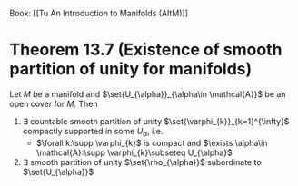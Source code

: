 Book: [[Tu An Introduction to Manifolds (AItM)]]
# Theorem 13.7 (Existence of smooth partition of unity for manifolds)
Let $M$ be a manifold and $\set{U_{\alpha}}_{\alpha\in \mathcal{A}}$ be an open cover for $M$.
Then
1. $\exists$ countable smooth partition of unity $\set{\varphi_{k}}_{k=1}^{\infty}$ compactly supported in some $U_{\alpha}$, i.e. 
	- $\forall k:\supp \varphi_{k}$ is compact and $\exists \alpha\in \mathcal{A}:\supp \varphi_{k}\subseteq U_{\alpha}$
2. $\exists$ smooth partition of unity $\set{\rho_{\alpha}}$ subordinate to $\set{U_{\alpha}}$